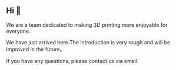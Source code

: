 ## Hi 👋

We are a team dedicated to making 3D printing more enjoyable for everyone.

We have just arrived here.The introduction is very rough and will be improved in the future。

If you have any questions, please contact us via email.
